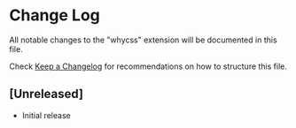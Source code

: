 # Change Log

All notable changes to the "whycss" extension will be documented in this file.

Check [Keep a Changelog](http://keepachangelog.com/) for recommendations on how to structure this file.

## [Unreleased]

- Initial release
